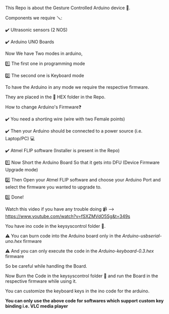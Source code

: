 This Repo is about the Gesture Controlled Arduino device 👋.


Components we require 🪛:

✔️ Ultrasonic sensors (2 NOS)

✔️ Arduino UNO Boards


Now We have Two modes in arduino, 

1️⃣ The first one in programming mode 

2️⃣ The second one is Keyboard mode


To have the Arduino in any mode we require the respective firmware. 

They are placed in the 📁 HEX folder in the Repo.


How to change Arduino's Firmware❓

✔️ You need a shorting wire (wire with two Female points)

✔️ Then your Arduino should be connected to a power source (i.e. Laptop/PC) 💻

✔️ Atmel FLIP software (Installer is present in the Repo)



1️⃣ Now Short the Arduino Board So that it gets into DFU (Device Firmware Upgrade mode)

2️⃣ Then Open your Atmel FLIP software and choose your Arduino Port and select the firmware you wanted to upgrade to.

3️⃣ Done!


 Watch this video if you have any trouble doing 📹 --> https://www.youtube.com/watch?v=fSXZMVdO5Sg&t=349s

 

 You have ino code in the keysyscontrol folder 📁.
 
⚠️ You can burn code into the Arduino board only in the *Arduino-usbserial-uno.hex* firmware

⚠️ And you can only execute the code in the *Arduino-keyboard-0.3.hex* firmware



So be careful while handling the Board.


Now Burn the Code in the keysyscontrol folder 📁 and run the Board in the respective firmware while using it.


You can customize the keyboard keys in the ino code for the arduino.


**You can only use the above code for softwares which support custom key binding i.e. VLC media player**
